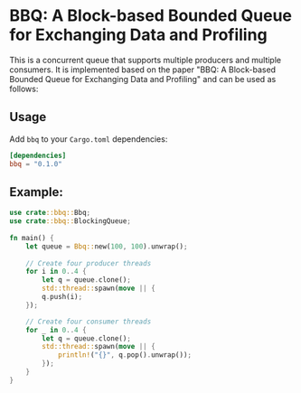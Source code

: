 # BBQ: A Block-based Bounded Queue for Exchanging Data and Profiling

This is a concurrent queue that supports multiple producers and multiple consumers. It is implemented based on the paper "BBQ: A Block-based Bounded Queue for Exchanging Data and Profiling" and can be used as follows:

## Usage

Add `bbq` to your `Cargo.toml` dependencies:

```toml
[dependencies]
bbq = "0.1.0"
``` 

## Example:

```rust
use crate::bbq::Bbq;  
use crate::bbq::BlockingQueue;  
  
fn main() {  
    let queue = Bbq::new(100, 100).unwrap();  
  
    // Create four producer threads  
    for i in 0..4 {  
        let q = queue.clone();  
        std::thread::spawn(move || {  
        q.push(i);  
    });

    // Create four consumer threads  
    for _ in 0..4 {  
        let q = queue.clone();  
        std::thread::spawn(move || {  
            println!("{}", q.pop().unwrap());  
        });  
    }
}
```